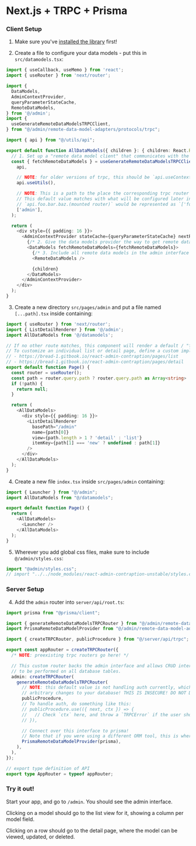 # Next.js + TRPC + Prisma

### Client Setup
1. Make sure you've [installed the library](./initial.md) first!

2. Create a file to configure your data models - put this in `src/datamodels.tsx`:
```typescript
import { useCallback, useMemo } from 'react';
import { useRouter } from 'next/router';

import {
  DataModels,
  AdminContextProvider,
  queryParameterStateCache,
  RemoteDataModels,
} from '@/admin';
import {
  useGenerateRemoteDataModelsTRPCClient,
} from "@/admin/remote-data-model-adapters/protocols/trpc";

import { api } from "@/utils/api";

export default function AllDataModels({ children }: { children: React.ReactNode}) {
  // 1. Set up a "remote data model client" that communicates with the server over trpc.
  const { fetchRemoteDataModels } = useGenerateRemoteDataModelsTRPCClient(
    api,

    // NOTE: for older versions of trpc, this should be `api.useContext()`
    api.useUtils(),

    // NOTE: This is a path to the place the corresponding trpc router is mounted.
    // This default value matches with what will be configured later in this guide.
    // `api.foo.bar.baz.(mounted router)` would be represented as `['foo', 'bar', 'baz']`
    ['admin'],
  );

  return (
    <div style={{ padding: 16 }}>
      <AdminContextProvider stateCache={queryParameterStateCache} nextRouter={useRouter()}>
        {/* 2. Give the data models provider the way to get remote data models */}
        <DataModels fetchRemoteDataModels={fetchRemoteDataModels}>
          {/* 3. Include all remote data models in the admin interface */}
          <RemoteDataModels />

          {children}
        </DataModels>
      </AdminContextProvider>
    </div>
  );
}
```

3. Create a new directory `src/pages/admin` and put a file named `[...path].tsx` inside containing:
```typescript
import { useRouter } from 'next/router';
import { ListDetailRenderer } from '@/admin';
import AllDataModels from '@/datamodels';

// If no other route matches, this component will render a default / "fallback" list or detail page
// To customize an individual list or detail page, define a custom implementation for it:
// - https://bread-1.gitbook.io/react-admin-contraption/pages/list
// - https://bread-1.gitbook.io/react-admin-contraption/pages/detail
export default function Page() {
  const router = useRouter();
  const path = router.query.path ? router.query.path as Array<string> : null;
  if (!path) {
    return null;
  }

  return (
    <AllDataModels>
      <div style={{ padding: 16 }}>
        <ListDetailRenderer
          basePath="/admin"
          name={path[0]}
          view={path.length > 1 ? 'detail' : 'list'}
          itemKey={path[1] === 'new' ? undefined : path[1]}
        />
      </div>
    </AllDataModels>
  );
}
```

4. Create a new file `index.tsx` inside `src/pages/admin` containing:
```typescript
import { Launcher } from "@/admin";
import AllDataModels from "@/datamodels";

export default function Page() {
  return (
    <AllDataModels>
      <Launcher />
    </AllDataModels>
  );
}
```

5. Wherever you add global css files, make sure to include `@/admin/styles.css`:
```typescript
import "@admin/styles.css";
// import "../../node_modules/react-admin-contraption-unstable/styles.css";
```

### Server Setup
4. Add the `admin` router into `server/api/root.ts`:
```typescript
import prisma from "@prisma/client";

import { generateRemoteDataModelsTRPCRouter } from "@/admin/remote-data-model-adapters/protocols/trpc";
import PrismaRemoteDataModelProvider from "@/admin/remote-data-model-adapters/datastores/prisma";

import { createTRPCRouter, publicProcedure } from "@/server/api/trpc";

export const appRouter = createTRPCRouter({
  /* NOTE: preexisting trpc routers go here! */

  // This custom router backs the admin interface and allows CRUD interactions
  // to be performed on all database tables.
  admin: createTRPCRouter(
    generateRemoteDataModelsTRPCRouter(
      // NOTE: this default value is not handling auth currently, which means any user can make
      // arbitrary changes to your database! THIS IS INSECURE! DO NOT DEPLOY THIS INTO PRODUCTION!
      publicProcedure,
      // To handle auth, do something like this:
      // publicProcedure.use(({ next, ctx }) => {
      //   // Check `ctx` here, and throw a `TRPCError` if the user shouldn't be given access.
      // }),

      // Connect over this interface to prisma!
      // Note that if you were using a different ORM tool, this is where you'd plug that in!
      PrismaRemoteDataModelProvider(prisma),
    ),
  ),
});

// export type definition of API
export type AppRouter = typeof appRouter;
```


### Try it out!
Start your app, and go to `/admin`. You should see the admin interface.

Clicking on a model should go to the list view for it, showing a column per model field.

Clicking on a row should go to the detail page, where the model can be viewed, updated, or deleted.
